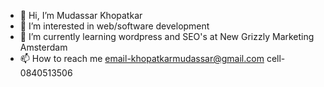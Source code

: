 - 👋 Hi, I’m Mudassar Khopatkar
- 👀 I’m interested in web/software development
- 🌱 I’m currently learning wordpress and SEO's at New Grizzly Marketing Amsterdam
- 📫 How to reach me email-khopatkarmudassar@gmail.com cell-0840513506 


